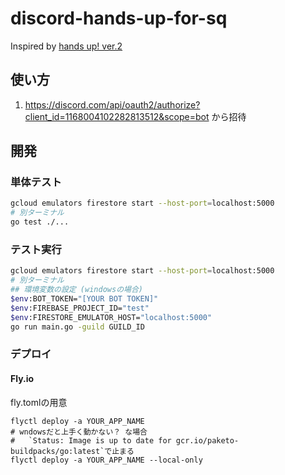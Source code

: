 # discord-hands-up-for-sq

Inspired by [hands up! ver.2](https://enoooooooon.fanbox.cc/posts/3984839)

## 使い方

1. https://discord.com/api/oauth2/authorize?client_id=1168004102282813512&scope=bot から招待

## 開発

### 単体テスト

```bash
gcloud emulators firestore start --host-port=localhost:5000
# 別ターミナル
go test ./...
```

### テスト実行

```bash
gcloud emulators firestore start --host-port=localhost:5000
# 別ターミナル
## 環境変数の設定 (windowsの場合)
$env:BOT_TOKEN="[YOUR BOT TOKEN]"
$env:FIREBASE_PROJECT_ID="test"
$env:FIRESTORE_EMULATOR_HOST="localhost:5000"
go run main.go -guild GUILD_ID
```

### デプロイ

#### Fly.io

fly.tomlの用意

```
flyctl deploy -a YOUR_APP_NAME
# wndowsだと上手く動かない？ な場合
#   `Status: Image is up to date for gcr.io/paketo-buildpacks/go:latest`で止まる
flyctl deploy -a YOUR_APP_NAME --local-only
```
